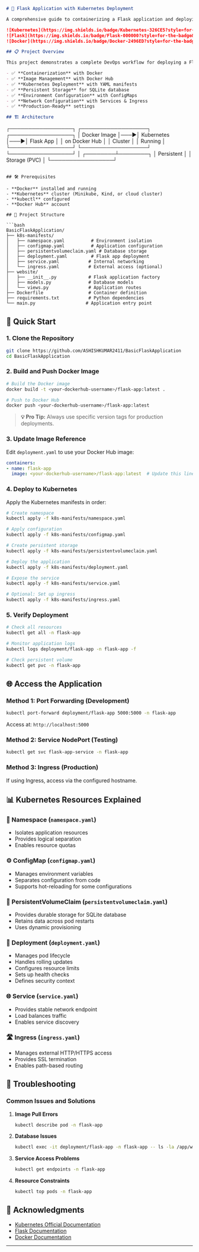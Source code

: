 ```markdown
# 🚀 Flask Application with Kubernetes Deployment

A comprehensive guide to containerizing a Flask application and deploying it to Kubernetes with production-ready configurations including persistent storage, environment management, and network access.

![Kubernetes](https://img.shields.io/badge/Kubernetes-326CE5?style=for-the-badge&logo=kubernetes&logoColor=white)
![Flask](https://img.shields.io/badge/Flask-000000?style=for-the-badge&logo=flask&logoColor=white)
![Docker](https://img.shields.io/badge/Docker-2496ED?style=for-the-badge&logo=docker&logoColor=white)

## 📋 Project Overview

This project demonstrates a complete DevOps workflow for deploying a Flask application to Kubernetes, covering:

- ✅ **Containerization** with Docker
- ✅ **Image Management** with Docker Hub
- ✅ **Kubernetes Deployment** with YAML manifests
- ✅ **Persistent Storage** for SQLite database
- ✅ **Environment Configuration** with ConfigMaps
- ✅ **Network Configuration** with Services & Ingress
- ✅ **Production-Ready** settings

## 🏗️ Architecture

```
┌─────────────────┐    ┌──────────────────┐    ┌─────────────────┐
│   Docker Image  │───▶│  Kubernetes      │───▶│  Flask App      │
│   on Docker Hub │    │  Cluster         │    │  Running        │
└─────────────────┘    └──────────────────┘    └─────────────────┘
                              │
                     ┌────────┴────────┐
                     │  Persistent     │
                     │  Storage (PVC)  │
                     └─────────────────┘
```

## 🛠️ Prerequisites

- **Docker** installed and running
- **Kubernetes** cluster (Minikube, Kind, or cloud cluster)
- **kubectl** configured
- **Docker Hub** account

## 📁 Project Structure

```bash
BasicFlaskApplication/
├── k8s-manifests/
│   ├── namespace.yaml          # Environment isolation
│   ├── configmap.yaml          # Application configuration
│   ├── persistentvolumeclaim.yaml # Database storage
│   ├── deployment.yaml         # Flask app deployment
│   ├── service.yaml           # Internal networking
│   └── ingress.yaml           # External access (optional)
├── website/
│   ├── __init__.py            # Flask application factory
│   ├── models.py              # Database models
│   └── views.py               # Application routes
├── Dockerfile                 # Container definition
├── requirements.txt           # Python dependencies
└── main.py                   # Application entry point
```

## 🚀 Quick Start

### 1. Clone the Repository

```bash
git clone https://github.com/ASHISHKUMAR2411/BasicFlaskApplication
cd BasicFlaskApplication
```

### 2. Build and Push Docker Image

```bash
# Build the Docker image
docker build -t <your-dockerhub-username>/flask-app:latest .

# Push to Docker Hub
docker push <your-dockerhub-username>/flask-app:latest
```

> **💡 Pro Tip:** Always use specific version tags for production deployments.

### 3. Update Image Reference

Edit `deployment.yaml` to use your Docker Hub image:

```yaml
containers:
- name: flask-app
  image: <your-dockerhub-username>/flask-app:latest  # Update this line
```

### 4. Deploy to Kubernetes

Apply the Kubernetes manifests in order:

```bash
# Create namespace
kubectl apply -f k8s-manifests/namespace.yaml

# Apply configuration
kubectl apply -f k8s-manifests/configmap.yaml

# Create persistent storage
kubectl apply -f k8s-manifests/persistentvolumeclaim.yaml

# Deploy the application
kubectl apply -f k8s-manifests/deployment.yaml

# Expose the service
kubectl apply -f k8s-manifests/service.yaml

# Optional: Set up ingress
kubectl apply -f k8s-manifests/ingress.yaml
```

### 5. Verify Deployment

```bash
# Check all resources
kubectl get all -n flask-app

# Monitor application logs
kubectl logs deployment/flask-app -n flask-app -f

# Check persistent volume
kubectl get pvc -n flask-app
```

## 🌐 Access the Application

### Method 1: Port Forwarding (Development)

```bash
kubectl port-forward deployment/flask-app 5000:5000 -n flask-app
```
Access at: `http://localhost:5000`

### Method 2: Service NodePort (Testing)

```bash
kubectl get svc flask-app-service -n flask-app
```

### Method 3: Ingress (Production)

If using Ingress, access via the configured hostname.

## 📊 Kubernetes Resources Explained

### 🔧 Namespace (`namespace.yaml`)
- Isolates application resources
- Provides logical separation
- Enables resource quotas

### ⚙️ ConfigMap (`configmap.yaml`)
- Manages environment variables
- Separates configuration from code
- Supports hot-reloading for some configurations

### 💾 PersistentVolumeClaim (`persistentvolumeclaim.yaml`)
- Provides durable storage for SQLite database
- Retains data across pod restarts
- Uses dynamic provisioning

### 🚀 Deployment (`deployment.yaml`)
- Manages pod lifecycle
- Handles rolling updates
- Configures resource limits
- Sets up health checks
- Defines security context

### 🌐 Service (`service.yaml`)
- Provides stable network endpoint
- Load balances traffic
- Enables service discovery

### 🛣️ Ingress (`ingress.yaml`)
- Manages external HTTP/HTTPS access
- Provides SSL termination
- Enables path-based routing

## 🐛 Troubleshooting

### Common Issues and Solutions

1. **Image Pull Errors**
   ```bash
   kubectl describe pod -n flask-app
   ```

2. **Database Issues**
   ```bash
   kubectl exec -it deployment/flask-app -n flask-app -- ls -la /app/website/
   ```

3. **Service Access Problems**
   ```bash
   kubectl get endpoints -n flask-app
   ```

4. **Resource Constraints**
   ```bash
   kubectl top pods -n flask-app
   ```

## 🙏 Acknowledgments

- [Kubernetes Official Documentation](https://kubernetes.io/docs/)
- [Flask Documentation](https://flask.palletsprojects.com/)
- [Docker Documentation](https://docs.docker.com/)

---


